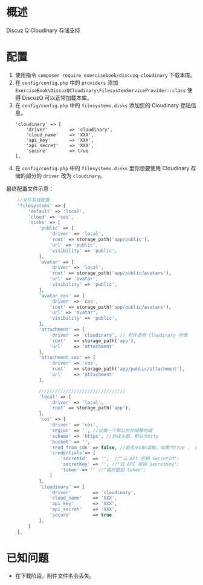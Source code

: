 # 概述
Discuz Q Cloudinary 存储支持

# 配置
1. 使用指令 `composer require exercisebook/discuzq-cloudinary` 下载本库。
2. 在 `config/config.php` 中的 `providers` 添加 `ExerciseBook\DiscuzQCloudinary\FilesystemServiceProvider::class` 使得 DiscuzQ 可以正常加载本库。
3. 在 `config/config.php` 中的 `filesystems.disks` 添加您的 Cloudinary 登陆信息。
    ```
    'cloudinary' => [
        'driver'        => 'cloudinary',
        'cloud_name'    => 'XXX',
        'api_key'       => 'XXX',
        'api_secret'    => 'XXX',
        'secure'        => true
    ],
   ```
4. 在 `config/config.php` 中的 `filesystems.disks` 里你想要使用 Cloudinary 存储的部分的 `driver` 改为 `cloudinary`。

最终配置文件示意：
```php
    //文件系统配置
    'filesystems' => [
        'default' => 'local',
        'cloud' => 'cos',
        'disks' => [
            'public' => [
                'driver' => 'local',
                'root' => storage_path('app/public'),
                'url' => 'public',
                'visibility' => 'public',
            ],
            'avatar' => [
                'driver' => 'local',
                'root' => storage_path('app/public/avatars'),
                'url' => 'avatar',
                'visibility' => 'public',
            ],
            'avatar_cos' => [
                'driver' => 'cos',
                'root' => storage_path('app/public/avatars'),
                'url' => 'avatar',
                'visibility' => 'public',
            ],
            'attachment' => [
                'driver' => 'cloudinary', // 附件选用 Cloudinary 存储
                'root'   => storage_path('app'),
                'url'    => 'attachment'
            ],
            'attachment_cos' => [
                'driver' => 'cos',
                'root'   => storage_path('app/public/attachment'),
                'url'    => 'attachment'
            ],

            ////////////////////////////////
            'local' => [
                'driver' => 'local',
                'root' => storage_path('app'),
            ],
            'cos' => [
                'driver' => 'cos',
                'region' => '', //设置一个默认的存储桶地域
                'schema' => 'https', //协议头部，默认为http
                'bucket' => '',
                'read_from_cdn' => false, //是否从cdn读取，如果为true ， 设置cdn地址
                'credentials'=> [
                    'secretId'  => '',  //"云 API 密钥 SecretId";
                    'secretKey' => '', //"云 API 密钥 SecretKey";
                    'token' => '' //"临时密钥 token";
                ]
            ],
            'cloudinary' => [
                'driver'        => 'cloudinary',
                'cloud_name'    => 'XXX',
                'api_key'       => 'XXX',
                'api_secret'    => 'XXX',
                'secure'        => true
            ],
        ]
    ],
``` 

# 已知问题
* 在下载阶段，附件文件名会丢失。
